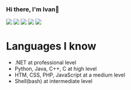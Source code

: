### Hi there, I'm Ivan👋
![](http://github-profile-summary-cards.vercel.app/api/cards/profile-details?username=ivangarciaquintela&theme=github_dark)
![](http://github-profile-summary-cards.vercel.app/api/cards/repos-per-language?username=ivangarciaquintela&theme=github)
![](http://github-profile-summary-cards.vercel.app/api/cards/most-commit-language?username=ivangarciaquintela&theme=github_dark)
![](http://github-profile-summary-cards.vercel.app/api/cards/stats?username=ivangarciaquintela&theme=github_dark)
![](http://github-profile-summary-cards.vercel.app/api/cards/productive-time?username=ivangarciaquintela&theme=github_dark&utcOffset=3)

# Languages I know
- .NET at professional level
- Python, Java, C++, C at high level
- HTM, CSS, PHP, JavaScript at a medium level
- Shell(bash) at intermediate level


<!--
**ivangarciaquintela/ivangarciaquintela** is a ✨ _special_ ✨ repository because its `README.md` (this file) appears on your GitHub profile.

Here are some ideas to get you started:

- 🔭 I’m currently working on 
- 🌱 I’m currently learning ...
- 👯 I’m looking to collaborate on ...
- 🤔 I’m looking for help with ...
- 💬 Ask me about ...
- 📫 How to reach me: ...
- 😄 Pronouns: ...
- ⚡ Fun fact: ...
-->
